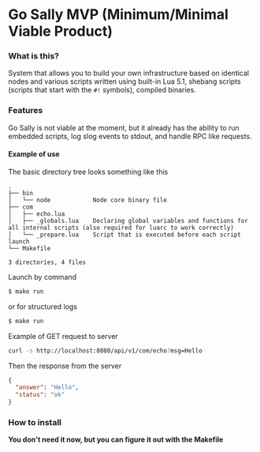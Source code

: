 # Go Sally MVP (Minimum/Minimal Viable Product)

### What is this?
System that allows you to build your own infrastructure based on identical nodes and various scripts written using built-in Lua 5.1, shebang scripts (scripts that start with the `#!` symbols), compiled binaries.

### Features
Go Sally is not viable at the moment, but it already has the ability to run embedded scripts, log slog events to stdout, and handle RPC like requests.

#### Example of use
The basic directory tree looks something like this
```
.
├── bin
│   └── node			Node core binary file
├── com
│   ├── echo.lua		
│   ├── _globals.lua	Declaring global variables and functions for all internal scripts (also required for luarc to work correctly)
│   └── _prepare.lua	Script that is executed before each script launch
└── Makefile

3 directories, 4 files
```
Launch by command 
```bash
$ make run
```
or for structured logs
```bash
$ make run
```

Example of GET request to server
```bash
curl -s http://localhost:8080/api/v1/com/echo?msg=Hello
```
Then the response from the server
```json
{
  "answer": "Hello",
  "status": "ok"
}
```

### How to install
**You don't need it now, but you can figure it out with the Makefile**